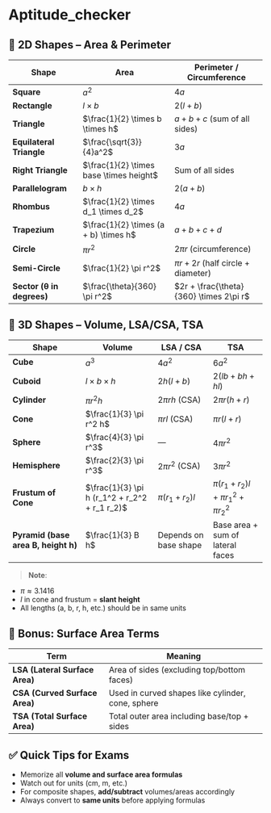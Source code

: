 # Aptitude_checker


## 🔷 2D Shapes – Area & Perimeter

| Shape                     | Area                                    | Perimeter / Circumference               |
| ------------------------- | --------------------------------------- | --------------------------------------- |
| **Square**                | $a^2$                                   | $4a$                                    |
| **Rectangle**             | $l \times b$                            | $2(l + b)$                              |
| **Triangle**              | $\frac{1}{2} \times b \times h$         | $a + b + c$ (sum of all sides)          |
| **Equilateral Triangle**  | $\frac{\sqrt{3}}{4}a^2$                 | $3a$                                    |
| **Right Triangle**        | $\frac{1}{2} \times base \times height$ | Sum of all sides                        |
| **Parallelogram**         | $b \times h$                            | $2(a + b)$                              |
| **Rhombus**               | $\frac{1}{2} \times d_1 \times d_2$     | $4a$                                    |
| **Trapezium**             | $\frac{1}{2} \times (a + b) \times h$   | $a + b + c + d$                         |
| **Circle**                | $\pi r^2$                               | $2\pi r$ (circumference)                |
| **Semi-Circle**           | $\frac{1}{2} \pi r^2$                   | $\pi r + 2r$ (half circle + diameter)   |
| **Sector (θ in degrees)** | $\frac{\theta}{360} \pi r^2$            | $2r + \frac{\theta}{360} \times 2\pi r$ |


## 🔷 3D Shapes – Volume, LSA/CSA, TSA

| Shape                               | Volume                                        | LSA / CSA             | TSA                                         |
| ----------------------------------- | --------------------------------------------- | --------------------- | ------------------------------------------- |
| **Cube**                            | $a^3$                                         | $4a^2$                | $6a^2$                                      |
| **Cuboid**                          | $l \times b \times h$                         | $2h(l + b)$           | $2(lb + bh + hl)$                           |
| **Cylinder**                        | $\pi r^2 h$                                   | $2\pi rh$ (CSA)       | $2\pi r(h + r)$                             |
| **Cone**                            | $\frac{1}{3} \pi r^2 h$                       | $\pi r l$ (CSA)       | $\pi r (l + r)$                             |
| **Sphere**                          | $\frac{4}{3} \pi r^3$                         | —                     | $4\pi r^2$                                  |
| **Hemisphere**                      | $\frac{2}{3} \pi r^3$                         | $2\pi r^2$ (CSA)      | $3\pi r^2$                                  |
| **Frustum of Cone**                 | $\frac{1}{3} \pi h (r_1^2 + r_2^2 + r_1 r_2)$ | $\pi (r_1 + r_2) l$   | $\pi (r_1 + r_2) l + \pi r_1^2 + \pi r_2^2$ |
| **Pyramid (base area B, height h)** | $\frac{1}{3} B h$                             | Depends on base shape | Base area + sum of lateral faces            |

> **Note**:

* $\pi \approx 3.1416$
* $l$ in cone and frustum = **slant height**
* All lengths (a, b, r, h, etc.) should be in same units


## 🧠 Bonus: Surface Area Terms

| Term                           | Meaning                                           |
| ------------------------------ | ------------------------------------------------- |
| **LSA (Lateral Surface Area)** | Area of sides (excluding top/bottom faces)        |
| **CSA (Curved Surface Area)**  | Used in curved shapes like cylinder, cone, sphere |
| **TSA (Total Surface Area)**   | Total outer area including base/top + sides       |


## ✅ Quick Tips for Exams

* Memorize all **volume and surface area formulas**
* Watch out for units (cm, m, etc.)
* For composite shapes, **add/subtract** volumes/areas accordingly
* Always convert to **same units** before applying formulas




